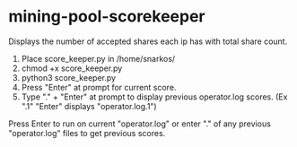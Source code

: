 # mining-pool-scorekeeper
Displays the number of accepted shares each ip has with total share count.
1. Place score_keeper.py in /home/snarkos/
2. chmod +x score_keeper.py
3. python3 score_keeper.py
4. Press "Enter" at prompt for current score.
5. Type ".<number>" + "Enter" at prompt to display previous operator.log scores. (Ex ".1" "Enter" displays "operator.log.1")



Press Enter to run on current "operator.log" or enter ".<number>" of any previous "operator.log" files to get previous scores.
